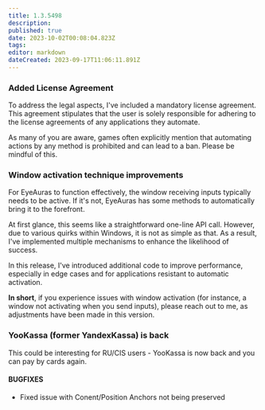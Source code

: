```yaml
---
title: 1.3.5498
description: 
published: true
date: 2023-10-02T00:08:04.823Z
tags: 
editor: markdown
dateCreated: 2023-09-17T11:06:11.891Z
---		
```

		
### Added License Agreement
To address the legal aspects, I've included a mandatory license agreement. This agreement stipulates that the user is solely responsible for adhering to the license agreements of any applications they automate.

As many of you are aware, games often explicitly mention that automating actions by any method is prohibited and can lead to a ban. Please be mindful of this.

### Window activation technique improvements
For EyeAuras to function effectively, the window receiving inputs typically needs to be active. If it's not, EyeAuras has some methods to automatically bring it to the forefront.

At first glance, this seems like a straightforward one-line API call. However, due to various quirks within Windows, it is not as simple as that. As a result, I've implemented multiple mechanisms to enhance the likelihood of success.

In this release, I've introduced additional code to improve performance, especially in edge cases and for applications resistant to automatic activation.

**In short**, if you experience issues with window activation (for instance, a window not activating when you send inputs), please reach out to me, as adjustments have been made in this version.

### YooKassa (former YandexKassa) is back
This could be interesting for RU/CIS users - YooKassa is now back and you can pay by cards again.

#### BUGFIXES
- Fixed issue with Conent/Position Anchors not being preserved
